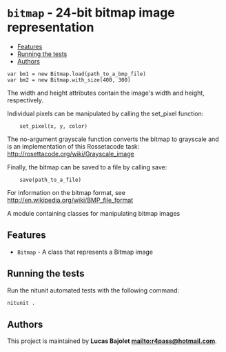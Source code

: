 # `bitmap` - 24-bit bitmap image representation

* [Features](#Features)
* [Running the tests](#Running-the-tests)
* [Authors](#Authors)

~~~nitish
var bm1 = new Bitmap.load(path_to_a_bmp_file)
var bm2 = new Bitmap.with_size(400, 300)
~~~

The width and height attributes contain the image's width and height,
respectively.

Individual pixels can be manipulated by calling the set_pixel function:

~~~nitish
	set_pixel(x, y, color)
~~~

The no-argument grayscale function converts the bitmap to grayscale and is an
implementation of this Rossetacode task:
http://rosettacode.org/wiki/Grayscale_image

Finally, the bitmap can be saved to a file by calling save:

~~~nitish
	save(path_to_a_file)
~~~

For information on the bitmap format, see
http://en.wikipedia.org/wiki/BMP_file_format

A module containing classes for manipulating bitmap images

## Features

* `Bitmap` - A class that represents a Bitmap image

## Running the tests

Run the nitunit automated tests with the following command:

~~~bash
nitunit .
~~~

## Authors

This project is maintained by **Lucas Bajolet <mailto:r4pass@hotmail.com>**.

